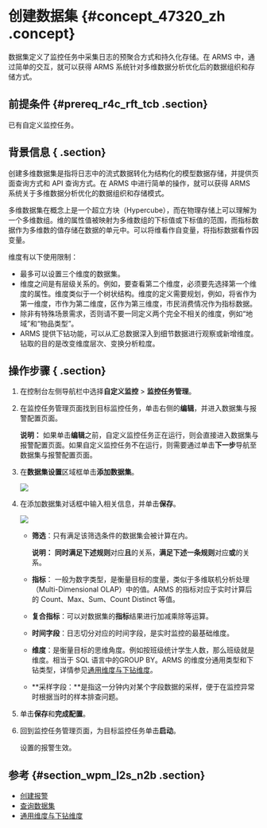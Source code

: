 # 创建数据集 {#concept_47320_zh .concept}

数据集定义了监控任务中采集日志的预聚合方式和持久化存储。在 ARMS 中，通过简单的交互，就可以获得 ARMS 系统针对多维数据分析优化后的数据组织和存储方式。

## 前提条件 {#prereq_r4c_rft_tcb .section}

已有自定义监控任务。

## 背景信息 { .section}

创建多维数据集是指将日志中的流式数据转化为结构化的模型数据存储，并提供页面查询方式和 API 查询方式。在 ARMS 中进行简单的操作，就可以获得 ARMS 系统关于多维数据分析优化的数据组织和存储模式。

多维数据集在概念上是一个超立方块（Hypercube），而在物理存储上可以理解为一个多维数组。维的属性值被映射为多维数组的下标值或下标值的范围，而指标数据作为多维数的值存储在数据的单元中。可以将维看作自变量，将指标数据看作因变量。

维度有以下使用限制：

-   最多可以设置三个维度的数据集。
-   维度之间是有层级关系的。例如，要查看第二个维度，必须要先选择第一个维度的属性。维度类似于一个树状结构。维度的定义需要规划，例如，将省作为第一维度，市作为第二维度，区作为第三维度，市民消费情况作为指标数据。
-   除非有特殊场景需求，否则请不要一同定义两个完全不相关的维度，例如“地域”和“物品类型”。
-   ARMS 提供下钻功能，可以从汇总数据深入到细节数据进行观察或新增维度。钻取的目的是改变维度层次、变换分析粒度。

## 操作步骤 { .section}

1.  在控制台左侧导航栏中选择**自定义监控** \> **监控任务管理**。

2.  在监控任务管理页面找到目标监控任务，单击右侧的**编辑**，并进入数据集与报警配置页面。

    **说明：** 如果单击**编辑**之前，自定义监控任务正在运行，则会直接进入数据集与报警配置页面。如果自定义监控任务不在运行，则需要通过单击**下一步**导航至数据集与报警配置页面。

3.  在**数据集设置**区域框单击**添加数据集**。

    ![](http://static-aliyun-doc.oss-cn-hangzhou.aliyuncs.com/assets/img/152304/155496240543761_zh-CN.png) 

4.  在添加数据集对话框中输入相关信息，并单击**保存**。

    ![](http://static-aliyun-doc.oss-cn-hangzhou.aliyuncs.com/assets/img/152304/155496240543762_zh-CN.png) 

    -   **筛选**：只有满足该筛选条件的数据集会被计算在内。

        **说明：** **同时满足下述规则**对应**且**的关系，**满足下述一条规则**对应**或**的关系。

    -   **指标**： 一般为数字类型，是衡量目标的度量，类似于多维联机分析处理（Multi-Dimensional OLAP）中的值。ARMS 的指标对应于实时计算后的 Count、Max、Sum、Count Distinct 等值。

    -   **复合指标**：可以对数据集的**指标**结果进行加减乘除等运算。

    -   **时间字段**：日志切分对应的时间字段，是实时监控的最基础维度。

    -   **维度**：是衡量目标的思维角度。例如按班级统计学生人数，那么班级就是维度。相当于 SQL 语言中的GROUP BY。ARMS 的维度分通用类型和下钻类型，详情参见[通用维度与下钻维度](cn.zh-CN/自定义监控/基本概念/通用维度与下钻维度.md#)。

    -   **采样字段：**是指这一分钟内对某个字段数据的采样，便于在监控异常时根据当时的样本排查问题。

5.  单击**保存**和**完成配置**。

6.  回到监控任务管理页面，为目标监控任务单击**启动**。

    设置的报警生效。


## 参考 {#section_wpm_l2s_n2b .section}

-   [创建报警](cn.zh-CN/自定义监控/创建监控任务/创建报警.md#)
-   [查询数据集](cn.zh-CN/自定义监控/使用教程/查询数据集.md#)
-   [通用维度与下钻维度](cn.zh-CN/自定义监控/基本概念/通用维度与下钻维度.md#)

